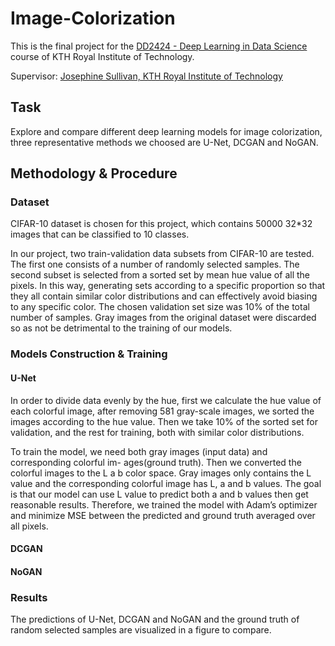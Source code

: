 # Image-Colorization

This is the final project for the [DD2424 - Deep Learning in Data Science](https://www.kth.se/student/kurser/kurs/DD2424?l=en) course of KTH Royal Institute of Technology.

Supervisor: [Josephine Sullivan, KTH Royal Institute of Technology](https://www.csc.kth.se/~sullivan/)

## Task
Explore and compare different deep learning models for image colorization, three representative methods we choosed are U-Net, DCGAN and NoGAN.

## Methodology & Procedure

### Dataset

CIFAR-10 dataset is chosen for this project, which contains 50000 32\*32 images that can be classified to 10 classes.

In our project, two train-validation data subsets from CIFAR-10 are tested. The first one consists of a number of randomly selected samples. The second subset is selected from a sorted set by mean hue value of all the pixels. In this way, generating sets according to a specific proportion so that they all contain similar color distributions and can effectively avoid biasing to any specific color. The chosen validation set size was 10% of the total number of samples. Gray images from the original dataset were discarded so as not be detrimental to the training of our models.

### Models Construction & Training

#### U-Net
In order to divide data evenly by the hue, first we calculate the hue value of each colorful image, after removing 581 gray-scale images, we sorted the images according to the hue value. Then we take 10% of the sorted set for validation, and the rest for training, both with similar color distributions.

To train the model, we need both gray images (input data) and corresponding colorful im- ages(ground truth). Then we converted the colorful images to the L a b color space. Gray images only contains the L value and the corresponding colorful image has L, a and b values. The goal is that our model can use L value to predict both a and b values then get reasonable results. Therefore, we trained the model with Adam’s optimizer and minimize MSE between the predicted and ground truth averaged over all pixels.

#### DCGAN


#### NoGAN


### Results

The predictions of U-Net, DCGAN and NoGAN and the ground truth of random selected samples are visualized in a figure to compare.

